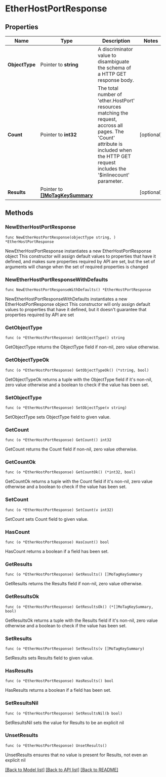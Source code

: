 # EtherHostPortResponse

## Properties

Name | Type | Description | Notes
------------ | ------------- | ------------- | -------------
**ObjectType** | Pointer to **string** | A discriminator value to disambiguate the schema of a HTTP GET response body. | 
**Count** | Pointer to **int32** | The total number of &#39;ether.HostPort&#39; resources matching the request, accross all pages. The &#39;Count&#39; attribute is included when the HTTP GET request includes the &#39;$inlinecount&#39; parameter. | [optional] 
**Results** | Pointer to [**[]MoTagKeySummary**](mo.TagKeySummary.md) |  | [optional] 

## Methods

### NewEtherHostPortResponse

`func NewEtherHostPortResponse(objectType string, ) *EtherHostPortResponse`

NewEtherHostPortResponse instantiates a new EtherHostPortResponse object
This constructor will assign default values to properties that have it defined,
and makes sure properties required by API are set, but the set of arguments
will change when the set of required properties is changed

### NewEtherHostPortResponseWithDefaults

`func NewEtherHostPortResponseWithDefaults() *EtherHostPortResponse`

NewEtherHostPortResponseWithDefaults instantiates a new EtherHostPortResponse object
This constructor will only assign default values to properties that have it defined,
but it doesn't guarantee that properties required by API are set

### GetObjectType

`func (o *EtherHostPortResponse) GetObjectType() string`

GetObjectType returns the ObjectType field if non-nil, zero value otherwise.

### GetObjectTypeOk

`func (o *EtherHostPortResponse) GetObjectTypeOk() (*string, bool)`

GetObjectTypeOk returns a tuple with the ObjectType field if it's non-nil, zero value otherwise
and a boolean to check if the value has been set.

### SetObjectType

`func (o *EtherHostPortResponse) SetObjectType(v string)`

SetObjectType sets ObjectType field to given value.


### GetCount

`func (o *EtherHostPortResponse) GetCount() int32`

GetCount returns the Count field if non-nil, zero value otherwise.

### GetCountOk

`func (o *EtherHostPortResponse) GetCountOk() (*int32, bool)`

GetCountOk returns a tuple with the Count field if it's non-nil, zero value otherwise
and a boolean to check if the value has been set.

### SetCount

`func (o *EtherHostPortResponse) SetCount(v int32)`

SetCount sets Count field to given value.

### HasCount

`func (o *EtherHostPortResponse) HasCount() bool`

HasCount returns a boolean if a field has been set.

### GetResults

`func (o *EtherHostPortResponse) GetResults() []MoTagKeySummary`

GetResults returns the Results field if non-nil, zero value otherwise.

### GetResultsOk

`func (o *EtherHostPortResponse) GetResultsOk() (*[]MoTagKeySummary, bool)`

GetResultsOk returns a tuple with the Results field if it's non-nil, zero value otherwise
and a boolean to check if the value has been set.

### SetResults

`func (o *EtherHostPortResponse) SetResults(v []MoTagKeySummary)`

SetResults sets Results field to given value.

### HasResults

`func (o *EtherHostPortResponse) HasResults() bool`

HasResults returns a boolean if a field has been set.

### SetResultsNil

`func (o *EtherHostPortResponse) SetResultsNil(b bool)`

 SetResultsNil sets the value for Results to be an explicit nil

### UnsetResults
`func (o *EtherHostPortResponse) UnsetResults()`

UnsetResults ensures that no value is present for Results, not even an explicit nil

[[Back to Model list]](../README.md#documentation-for-models) [[Back to API list]](../README.md#documentation-for-api-endpoints) [[Back to README]](../README.md)


